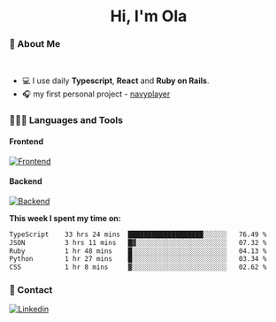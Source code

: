<h1 align="center">Hi, I'm Ola</h1>

### 💅 About Me

<br/>

- 💻 I use daily **Typescript**, **React** and **Ruby on Rails**.
- 🎧 my first personal project - [navyplayer](https://navyplayer.netlify.app/)

### 👩🏻‍💻 Languages and Tools

#### Frontend

[![Frontend](https://skillicons.dev/icons?i=react,nextjs,ts,js,html,css,scss,tailwind)](https://skillicons.dev)

#### Backend
[![Backend](https://skillicons.dev/icons?i=nodejs,express,nestjs,rails,graphql)](https://skillicons.dev)

**This week I spent my time on:**

<!--START_SECTION:waka-->

```txt
TypeScript    33 hrs 24 mins  ███████████████████░░░░░░   76.49 %
JSON          3 hrs 11 mins   █▓░░░░░░░░░░░░░░░░░░░░░░░   07.32 %
Ruby          1 hr 48 mins    █░░░░░░░░░░░░░░░░░░░░░░░░   04.13 %
Python        1 hr 27 mins    █░░░░░░░░░░░░░░░░░░░░░░░░   03.34 %
CSS           1 hr 8 mins     ▓░░░░░░░░░░░░░░░░░░░░░░░░   02.62 %
```

<!--END_SECTION:waka-->

### 📨 Contact
  
[![Linkedin](https://skillicons.dev/icons?i=linkedin)](https://linkedin.com/in/aleksandra-kamińska)
